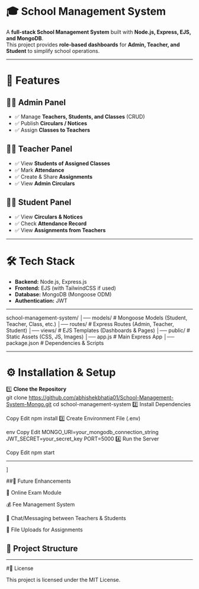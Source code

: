 # 🎓 School Management System  

A **full-stack School Management System** built with **Node.js, Express, EJS, and MongoDB**.  
This project provides **role-based dashboards** for **Admin, Teacher, and Student** to simplify school operations.  

---

# 🚀 Features  

## 👩‍💼 Admin Panel  
- ✅ Manage **Teachers, Students, and Classes** (CRUD)  
- ✅ Publish **Circulars / Notices**  
- ✅ Assign **Classes to Teachers**  

## 👨‍🏫 Teacher Panel  
- ✅ View **Students of Assigned Classes**  
- ✅ Mark **Attendance**  
- ✅ Create & Share **Assignments**  
- ✅ View **Admin Circulars**  

## 👨‍🎓 Student Panel  
- ✅ View **Circulars & Notices**  
- ✅ Check **Attendance Record**  
- ✅ View **Assignments from Teachers**  

---

# 🛠 Tech Stack  
- **Backend:** Node.js, Express.js  
- **Frontend:** EJS (with TailwindCSS if used)  
- **Database:** MongoDB (Mongoose ODM)  
- **Authentication:** JWT  

---

school-management-system/
│── models/ # Mongoose Models (Student, Teacher, Class, etc.)
│── routes/ # Express Routes (Admin, Teacher, Student)
│── views/ # EJS Templates (Dashboards & Pages)
│── public/ # Static Assets (CSS, JS, Images)
│── app.js # Main Express App
│── package.json # Dependencies & Scripts

---


# ⚙️ Installation & Setup  

1️⃣ **Clone the Repository**  
git clone https://github.com/abhishekbhatia01/School-Management-System-Mongo.git
cd school-management-system
2️⃣ Install Dependencies


Copy
Edit
npm install
3️⃣ Create Environment File (.env)

env
Copy
Edit
MONGO_URI=your_mongodb_connection_string
JWT_SECRET=your_secret_key
PORT=5000
4️⃣ Run the Server


Copy
Edit
npm start

---

]

##📌 Future Enhancements

📑 Online Exam Module

💰 Fee Management System

💬 Chat/Messaging between Teachers & Students

📂 File Uploads for Assignments
## 📂 Project Structure  

---

#📜 License

This project is licensed under the MIT License.
